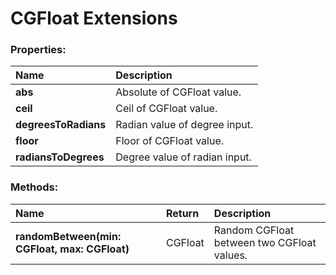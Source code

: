 # CGFloat Extensions

### Properties:

|Name | Description |
|:--- | :--- |
|**abs**| Absolute of CGFloat value. |
|**ceil**| Ceil of CGFloat value. |
|**degreesToRadians**| Radian value of degree input. |
|**floor**| Floor of CGFloat value. |
|**radiansToDegrees**| Degree value of radian input. |


### Methods:

|Name | Return | Description |
|:--- | :--- | :--- |
|**randomBetween(min: CGFloat, max: CGFloat)**| CGFloat | Random CGFloat between two CGFloat values. |
